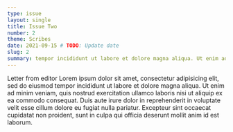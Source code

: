 ```yaml
---
type: issue
layout: single
title: Issue Two
number: 2
theme: Scribes 
date: 2021-09-15 # TODO: Update date
slug: 2
summary: tempor incididunt ut labore et dolore magna aliqua. Ut enim ad minim veniam, # TODO: Update summary
---
```


Letter from editor Lorem ipsum dolor sit amet, consectetur adipisicing elit, sed do eiusmod
tempor incididunt ut labore et dolore magna aliqua. Ut enim ad minim veniam,
quis nostrud exercitation ullamco laboris nisi ut aliquip ex ea commodo
consequat. Duis aute irure dolor in reprehenderit in voluptate velit esse
cillum dolore eu fugiat nulla pariatur. Excepteur sint occaecat cupidatat non
proident, sunt in culpa qui officia deserunt mollit anim id est laborum.